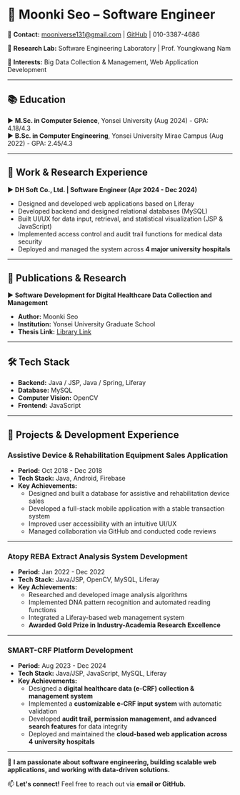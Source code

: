 # 📌 Moonki Seo – Software Engineer

📍 **Contact:** [mooniverse131@gmail.com](mailto:mooniverse131@gmail.com) | [GitHub](https://github.com/mooniverse131) | 010-3387-4686  

📍 **Research Lab:** Software Engineering Laboratory | Prof. Youngkwang Nam  

📍 **Interests:** Big Data Collection & Management, Web Application Development  

---

## 📚 Education

▶ **M.Sc. in Computer Science**, Yonsei University (Aug 2024) - GPA: 4.18/4.3  
▶ **B.Sc. in Computer Engineering**, Yonsei University Mirae Campus (Aug 2022) - GPA: 2.45/4.3  

---

## 💼 Work & Research Experience  

▶ **DH Soft Co., Ltd. | Software Engineer (Apr 2024 - Dec 2024)**  

- Designed and developed web applications based on Liferay  
- Developed backend and designed relational databases (MySQL)  
- Built UI/UX for data input, retrieval, and statistical visualization (JSP & JavaScript)  
- Implemented access control and audit trail functions for medical data security  
- Deployed and managed the system across **4 major university hospitals**  

---

## 📑 Publications & Research  

▶ **Software Development for Digital Healthcare Data Collection and Management**  
- **Author:** Moonki Seo  
- **Institution:** Yonsei University Graduate School  
- **Thesis Link:** [Library Link](https://library.yonsei.ac.kr/search/detail/CATTOT000002214593)  

---

## 🛠 Tech Stack  

- **Backend:** Java / JSP, Java / Spring, Liferay  
- **Database:** MySQL  
- **Computer Vision:** OpenCV  
- **Frontend:** JavaScript  

---

## 📂 Projects & Development Experience  

### **Assistive Device & Rehabilitation Equipment Sales Application**  

- **Period:** Oct 2018 - Dec 2018  
- **Tech Stack:** Java, Android, Firebase  
- **Key Achievements:**  
  - Designed and built a database for assistive and rehabilitation device sales  
  - Developed a full-stack mobile application with a stable transaction system  
  - Improved user accessibility with an intuitive UI/UX  
  - Managed collaboration via GitHub and conducted code reviews  

---

### **Atopy REBA Extract Analysis System Development**  

- **Period:** Jan 2022 - Dec 2022  
- **Tech Stack:** Java/JSP, OpenCV, MySQL, Liferay  
- **Key Achievements:**  
  - Researched and developed image analysis algorithms  
  - Implemented DNA pattern recognition and automated reading functions  
  - Integrated a Liferay-based web management system  
  - **Awarded Gold Prize in Industry-Academia Research Excellence**  

---

### **SMART-CRF Platform Development**  

- **Period:** Aug 2023 - Dec 2024  
- **Tech Stack:** Java/JSP, JavaScript, MySQL, Liferay  
- **Key Achievements:**  
  - Designed a **digital healthcare data (e-CRF) collection & management system**  
  - Implemented a **customizable e-CRF input system** with automatic validation  
  - Developed **audit trail, permission management, and advanced search features** for data integrity  
  - Deployed and maintained the **cloud-based web application across 4 university hospitals**  

---

🚀 **I am passionate about software engineering, building scalable web applications, and working with data-driven solutions.**  

📫 **Let's connect!** Feel free to reach out via **email or GitHub.**  
